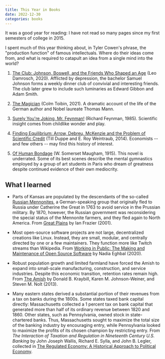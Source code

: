 ```yaml
---
title: This Year in Books
date: 2022-12-30
categories: books
---
```


It was a good year for reading: I have not read so many pages since my first semesters of college in 2015.

I spent much of this year thinking about, in Tyler Cowen's phrase, the "production function" of famous intellectuals. Where do their ideas come from, and what is required to catapult an idea from a single mind into the world?

1. [The Club: Johnson, Boswell, and the Friends Who Shaped an Age](https://www.amazon.com/Club-Johnson-Boswell-Friends-Shaped/dp/0300251785) (Leo Damrosch, 2020). Afflicted by depression, the bachelor Samuel Johnson forms a weekly dinner club of convivial and interesting friends. The club later grew to include such luminaries as Edward Gibbon and Adam Smith.

2. [The Magician](https://www.amazon.com/Magician-Novel-Colm-Toibin/dp/1476785082) (Colm Toibin, 2021). A dramatic account of the life of the German author and Nobel laureate Thomas Mann.

3. [Surely You're Joking, Mr. Feynman!](https://www.amazon.com/Surely-Feynman-Adventures-Curious-Character/dp/0393316041) (Richard Feynman, 1985). Scientific insight comes from childlike wonder and play.

4. [Finding Equilibrium:  Arrow, Debreu, McKenzie and the Problem of Scientific Credit](https://www.amazon.com/Finding-Equilibrium-McKenzie-Problem-Scientific/dp/0691156646) (Till Duppe and E. Roy Weintraub, 2014). Economists -- and few others -- may find this history of interest.

5. [Of Human Bondage](https://www.amazon.com/Human-Bondage-Classic-Illustrated/dp/1689208694/ref=tmm_pap_swatch_0?_encoding=UTF8&qid=&sr=) (W. Somerset Maugham, 1915). This novel is underrated. Some of its best scenes describe the mental gymnastics employed by a group of art students in Paris who dream of greatness despite continued evidence of their own mediocrity. 

## What I learned

* Parts of Kansas are populated by the descendants of the so-called [Russian Mennonites](https://en.wikipedia.org/wiki/Russian_Mennonite), a German-speaking group that originally fled to Russia under Catherine the Great in 1763 to avoid service in the Prussian military. By 1870, however, the Russian government was reconsidering the special status of the Mennonite farmers, and they fled again to North America. From [Great Plains](https://www.amazon.com/Great-Plains-Ian-Frazier/dp/0312278500) by Ian Frazier (2001). 

* Most open-source software projects are not large, decentralized creations like Linux. Instead, they are small, modular, and centrally directed by one or a few maintainers. They function more like Twitch streams than Wikipedia. From [Working in Public: The Making and Maintenance of Open Source Software](https://www.amazon.com/Working-Public-Making-Maintenance-Software/dp/0578675862) by Nadia Eghbal (2020). 

* Robust population growth and limited farmland have forced the Amish to expand into small-scale manufacturing, construction, and service industries. Despite this economic transition, retention rates remain high. From [The Amish](https://www.amazon.com/Amish-Donald-B-Kraybill-ebook/dp/B00CBNL8EG) by Donald B. Kraybill, Karen M. Johnson-Weiner, and Steven M. Nolt (2013). 

* Many eastern states derived a substantial portion of their revenues from a tax on banks during the 1800s. Some states taxed bank capital directly: Massachusetts collected a 1 percent tax on bank capital that generated more than half of its ordinary revenue between 1820 and 1860. Other states, such as Pennsylvania, owned stock in state-chartered banks. Thus, Massachusetts sought to maximize the total size of the banking industry by encouraging entry, while Pennsylvania looked to maximize the profits of its chosen champion by restricting entry. From *The Interaction of Taxation and Regulation in Nineteenth Century U.S. Banking* by John Joseph Wallis, Richard E. Sylla, and John B. Legler, collected in [The Regulated Economy: A Historical Approach to Political Economy](https://www.amazon.com/Regulated-Economy-Historical-Approach-Political/dp/0226301109/ref=tmm_hrd_swatch_0?_encoding=UTF8&qid=1672442300&sr=8-1).
